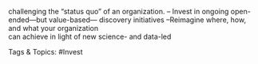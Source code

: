 challenging the “status quo” of an organization.
 – Invest in ongoing open-ended—but value-based—
discovery initiatives
 –Reimagine where, how, and what your organization  
can achieve in light of new science- and data-led 

   Tags & Topics:
   #Invest